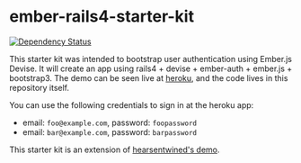 # ember-rails4-starter-kit

[![Dependency Status](https://gemnasium.com/amaanr/ember-rails4-starter-kit.png)](https://gemnasium.com/amaanr/ember-rails4-starter-kit)

This starter kit was intended to bootstrap user authentication using Ember.js Devise. It will create an app using rails4 + devise + ember-auth + ember.js + bootstrap3.
The demo can be seen live at [heroku](http://emberrails4starterkit.herokuapp.com/),
and the code lives in this repository itself.

You can use the following credentials to sign in at the heroku app:
* email: `foo@example.com`, password: `foopassword`
* email: `bar@example.com`, password: `barpassword`

This starter kit is an extension of [hearsentwined's demo](https://github.com/heartsentwined/ember-auth-rails-demo).
